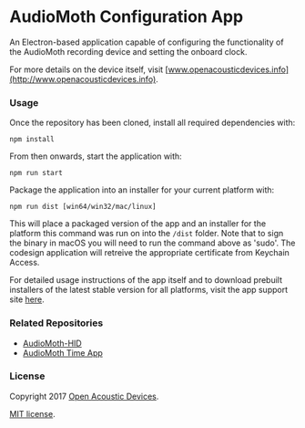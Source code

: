 # AudioMoth Configuration App #
An Electron-based application capable of configuring the functionality of the AudioMoth recording device and setting the onboard clock.

For more details on the device itself, visit [www.openacousticdevices.info](http://www.openacousticdevices.info).

### Usage ###
Once the repository has been cloned, install all required dependencies with:
```
npm install
```

From then onwards, start the application with:
```
npm run start 
```

Package the application into an installer for your current platform with:
```
npm run dist [win64/win32/mac/linux]
```

This will place a packaged version of the app and an installer for the platform this command was run on into the `/dist` folder. Note that to sign the binary in macOS you will need to run the command above as 'sudo'. The codesign application will retreive the appropriate certificate from Keychain Access.

For detailed usage instructions of the app itself and to download prebuilt installers of the latest stable version for all platforms, visit the app support site [here](http://www.openacousticdevices.info/config).

### Related Repositories ###
* [AudioMoth-HID](https://github.com/OpenAcousticDevices/AudioMoth-HID)
* [AudioMoth Time App](https://github.com/OpenAcousticDevices/AudioMoth-Time-App)

### License ###

Copyright 2017 [Open Acoustic Devices](http://www.openacousticdevices.info/).

[MIT license](http://www.openacousticdevices.info/license).
